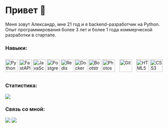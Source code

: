 # Привет 👋

Меня зовут Александр, мне 21 год и я backend-разработчик на Python. Опыт программирования более 3 лет и более 1 года коммерческой разработки в стартапе.

### Навыки:
<div align="left">
  <a href="https://www.python.org/" target="_blank"><img src="https://profilinator.rishav.dev/skills-assets/python-original.svg" alt="Python" height="40" /></a>
  <a href="https://fastapi.tiangolo.com/" target="_blank"><img src="https://github.com/oshkov/oshkov/assets/87696868/c25564a0-3548-4832-ae04-8655c333aa9d" alt="FastAPI" height="40" /></a>
  <a href="https://www.javascript.com/" target="_blank"><img src="https://profilinator.rishav.dev/skills-assets/javascript-original.svg" alt="JavaScript" height="40" /></a>
  <a href="https://www.postgresql.org/" target="_blank"><img src="https://upload.wikimedia.org/wikipedia/commons/2/29/Postgresql_elephant.svg" alt="PostgreSQL" height="40" /></a>
  <a href="https://github.com/redis/redis" target="_blank"><img src="https://cdn.worldvectorlogo.com/logos/redis.svg" alt="Redis" height="40" /></a>
  <a href="https://www.docker.com/" target="_blank"><img src="https://github.com/user-attachments/assets/2cf312f2-5657-4a5b-821a-8b1a93a4edc7" alt="Docker" height="40" /></a>
  <a href="https://getbootstrap.com/docs/3.4/javascript/" target="_blank"><img src="https://profilinator.rishav.dev/skills-assets/bootstrap-plain.svg" alt="Bootstrap" height="40" /></a>  
  <a href="https://www.adobe.com/in/products/photoshop.html" target="_blank"><img src="https://upload.wikimedia.org/wikipedia/commons/a/af/Adobe_Photoshop_CC_icon.svg" alt="Photoshop" height="40" /></a> 
  <a href="https://github.com/" target="_blank"><img style="margin: 10px" src="https://profilinator.rishav.dev/skills-assets/git-scm-icon.svg" alt="Git" height="40" /></a>
  <a href="https://en.wikipedia.org/wiki/HTML5" target="_blank"><img src="https://upload.wikimedia.org/wikipedia/commons/3/38/HTML5_Badge.svg" alt="HTML5" height="40" /></a>
  <a href="https://www.w3schools.com/css/" target="_blank"><img src="https://upload.wikimedia.org/wikipedia/commons/6/62/CSS3_logo.svg" alt="CSS3" height="40" /></a>
</div>

### Статистика:
<img src="https://github-readme-stats.vercel.app/api/top-langs/?username=oshkov&layout=compact"/>

### Связь со мной:
<p align="left">
  <a href="http://www.instagram.com/sasha_oshkov" target="_blank" rel="noreferrer"><img src="https://img.shields.io/badge/Instagram-ff006a?style=for-the-badge&logo=instagram&logoColor=white"/></a>
  <a href="https://t.me/oshkov" target="_blank" rel="noreferrer"><img src="https://img.shields.io/badge/Telegram-blue?style=for-the-badge&logo=telegram&logoColor=white"/></a>
</p>
